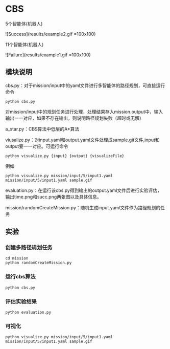 # CBS
5个智能体(机器人)


![Success](results/example2.gif =100x100)


11个智能体(机器人)


![Failure](results/example1.gif =100x100)


## 模块说明


cbs.py：对于mission/input中的yaml文件进行多智能体的路径规划，可直接运行命令
```
python cbs.py
```
对mission/input中的规划任务进行处理，处理结果存入mission.output中，输入输出一一对应，如果不存在输出，则说明路径规划失败（超时或无解）

a_star.py：CBS算法中低层的A*算法

viusalize.py：对input.yaml和output.yaml文件处理成sample.git文件,input和output要一一对应。可运行命令
```
python visualize.py {input} {output} {visualizeFile}
```
例如
```
python visualize.py mission/input/5/input1.yaml mission/input/5/input1.yaml sample.gif
```

evaluation.py：在运行该cbs.py得到输出的output.yaml文件后进行实验评估，输出time.png和succ.png两张图以及具体信息。

mission/randomCreateMission.py：随机生成input.yaml文件作为路径规划的任务




## 实验
### 创建多路径规划任务
```
cd mission
python randomCreateMission.py
```
### 运行cbs算法
```
python cbs.py
```
### 评估实验结果
```
python evaluation.py
```
### 可视化
```
python visualize.py mission/input/5/input1.yaml mission/input/5/input1.yaml sample.gif
```

